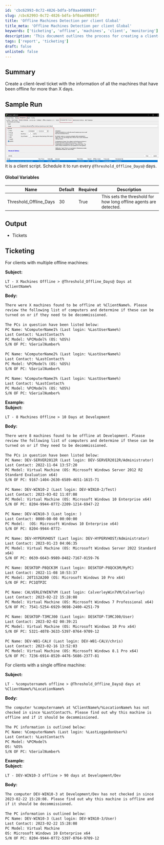 ```yaml
---
id: 'cbc62993-0c72-4826-bdfa-bf0aa498891f'
slug: /cbc62993-0c72-4826-bdfa-bf0aa498891f
title: 'Offline Machines Detection per client Global'
title_meta: 'Offline Machines Detection per client Global'
keywords: ['ticketing', 'offline', 'machines', 'client', 'monitoring']
description: 'This document outlines the process for creating a client-level ticket that includes information about all machines that have been offline for more than a specified number of days. It provides a template for the ticket subject and body, ensuring that clients are informed about their offline machines and can take appropriate action.'
tags: ['report', 'ticketing']
draft: false
unlisted: false
---
```


## Summary

Create a client-level ticket with the information of all the machines that have been offline for more than X days.

## Sample Run

![Sample Run](../../../static/img/docs/cbc62993-0c72-4826-bdfa-bf0aa498891f/image_1.webp)  
It is a client script. Schedule it to run every `@Threshold_Offline_Days@` days.

#### Global Variables

| Name                   | Default | Required | Description                                                                                                        |
|------------------------|---------|----------|--------------------------------------------------------------------------------------------------------------------|
| Threshold_Offline_Days | 30      | True     | This sets the threshold for how long offline agents are detected.                                                  |

## Output

- Tickets

## Ticketing

For clients with multiple offline machines:

**Subject:**  
```
LT - X Machines Offline > @Threshold_Offline_Days@ Days at %ClientName%
```

**Body:**  
```
There were X machines found to be offline at %ClientName%. Please review the following list of computers and determine if these can be turned on or if they need to be decommissioned.

The PCs in question have been listed below:
PC Name: %ComputerName1% (Last login: %LastUserName%)
Last Contact: %LastContact%
PC Model: %PCModel% (OS: %OS%)
S/N OF PC: %SerialNumber%

PC Name: %ComputerName2% (Last login: %LastUserName%)
Last Contact: %LastContact%
PC Model: %PCModel% (OS: %OS%)
S/N OF PC: %SerialNumber%

PC Name: %ComputerName3% (Last login: %LastUserName%)
Last Contact: %LastContact%
PC Model: %PCModel% (OS: %OS%)
S/N OF PC: %SerialNumber%
```

**Example:**  
**Subject:**  
```
LT - 8 Machines Offline > 10 Days at Development
```
**Body:**  
```
There were 8 machines found to be offline at Development. Please review the following list of computers and determine if these can be turned on or if they need to be decommissioned.

The PCs in question have been listed below:
PC Name: DEV-SERVER2012R (Last login: DEV-SERVER2012R/Administrator)
Last Contact: 2022-11-04 13:57:20
PC Model: Virtual Machine (OS: Microsoft Windows Server 2012 R2 Standard Evaluation x64)
S/N OF PC: 9167-1404-2630-6589-4651-1615-71

PC Name: DEV-WIN10-2 (Last login: DEV-WIN10-2/Test)
Last Contact: 2023-03-02 11:07:08
PC Model: Virtual Machine (OS: Microsoft Windows 10 Enterprise x64)
S/N OF PC: 8204-9944-0772-2209-1214-6947-22

PC Name: DEV-WIN10-3 (Last login: )
Last Contact: 0000-00-00 00:00:00
PC Model:  (OS: Microsoft Windows 10 Enterprise x64)
S/N OF PC: 8204-9944-0772-

PC Name: DEV-HYPERVHOST (Last login: DEV-HYPERVHOST/Administrator)
Last Contact: 2023-01-23 04:06:35
PC Model: Virtual Machine (OS: Microsoft Windows Server 2022 Standard x64)
S/N OF PC: 0639-6643-9989-8482-7167-0159-76

PC Name: DESKTOP-P8QCK3M (Last login: DESKTOP-P8QCK3M/MyPC)
Last Contact: 2022-11-08 10:53:37
PC Model: 20T1S2A200 (OS: Microsoft Windows 10 Pro x64)
S/N OF PC: PC1QTPZC

PC Name: CALVERLEYWIN7VM (Last login: CalverleyWin7VM/Calverley)
Last Contact: 2023-02-22 15:28:08
PC Model: Virtual Machine (OS: Microsoft Windows 7 Professional x64)
S/N OF PC: 7541-5254-6929-9698-2400-4251-79

PC Name: DESKTOP-T3MCJ00 (Last login: DESKTOP-T3MCJ00/User)
Last Contact: 2023-02-02 00:39:21
PC Model: Virtual Machine (OS: Microsoft Windows 10 Pro x64)
S/N OF PC: 5321-4078-3633-5397-0764-9709-12

PC Name: DEV-W81-CALV (Last login: DEV-W81-CALV/chris)
Last Contact: 2023-02-16 13:52:03
PC Model: Virtual Machine (OS: Microsoft Windows 8.1 Pro x64)
S/N OF PC: 7236-6914-8520-4476-5686-2377-81
```

For clients with a single offline machine:

**Subject:**  
```
LT - %computername% offline > @Threshold_Offline_Days@ days at %ClientName%/%LocationName%
```

**Body:**  
```
The computer %computername% at %ClientName%/%LocationName% has not checked in since %LastContact%. Please find out why this machine is offline and if it should be decommissioned.

The PC information is outlined below:
PC Name: %ComputerName% (Last login: %LastLoggedonUser%)
Last Contact: %LastContact%
PC Model: %PCModel%
OS: %OS%
S/N OF PC: %SerialNumber%
```

**Example:**  
**Subject:**  
```
LT - DEV-WIN10-3 offline > 90 days at Development/Dev
```
**Body:**  
```
The computer DEV-WIN10-3 at Development/Dev has not checked in since 2023-02-22 15:28:08. Please find out why this machine is offline and if it should be decommissioned.

The PC information is outlined below:
PC Name: DEV-WIN10-3 (Last login: DEV-WIN10-3/User)
Last Contact: 2023-02-22 15:28:08
PC Model: Virtual Machine
OS: Microsoft Windows 10 Enterprise x64
S/N OF PC: 8204-9944-0772-5397-0764-9709-12
```